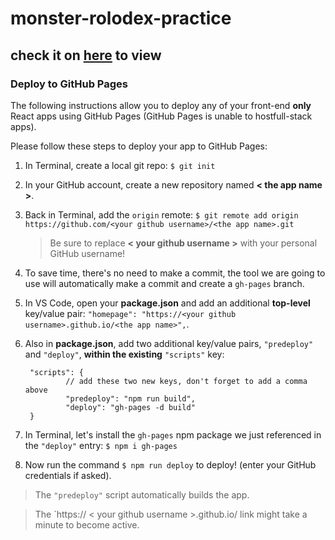 # monster-rolodex-practice

## check it on [here](https://chenyanghmilu.github.io/monster-rolodex-practice/) to view

### Deploy to GitHub Pages

The following instructions allow you to deploy any of your front-end **only** React apps using GitHub Pages (GitHub Pages is unable to hostfull-stack apps).

Please follow these steps to deploy your app to GitHub Pages:

1. In Terminal, create a local git repo: `$ git init`

2. In your GitHub account, create a new repository named **< the app name >**.

3. Back in Terminal, add the `origin` remote:
   `$ git remote add origin https://github.com/<your github username>/<the app name>.git`

   > Be sure to replace **< your github username >** with your personal GitHub username!

4. To save time, there's no need to make a commit, the tool we are going to use will automatically make a commit and create a `gh-pages` branch.

5. In VS Code, open your **package.json** and add an additional **top-level** key/value pair:
   `"homepage": "https://<your github username>.github.io/<the app name>",`.

6. Also in **package.json**, add two additional key/value pairs, `"predeploy"` and `"deploy"`, **within the existing** `"scripts"` key:

   ```
   	"scripts": {
     		// add these two new keys, don't forget to add a comma above
     		"predeploy": "npm run build",
     		"deploy": "gh-pages -d build"
   	}
   ```

7. In Terminal, let's install the `gh-pages` npm package we just referenced in the `"deploy"` entry:
   `$ npm i gh-pages`

8. Now run the command `$ npm run deploy` to deploy! (enter your GitHub credentials if asked).

> The `"predeploy"` script automatically builds the app.

> The `https:// < your github username >.github.io/<the app name> link might take a minute to become active.
